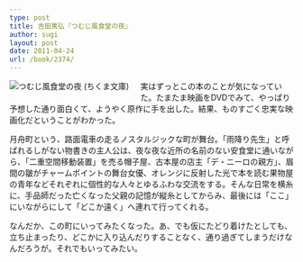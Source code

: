 ```yaml
---
type: post
title: 吉田篤弘『つむじ風食堂の夜』
author: sugi
layout: post
date: 2011-04-24
url: /book/2374/
---
```

<a href="http://www.amazon.co.jp/exec/obidos/ASIN/4480421742/chezsugi-22/ref=nosim/" onclick="_gaq.push(['_trackEvent', 'outbound-article', 'http://www.amazon.co.jp/exec/obidos/ASIN/4480421742/chezsugi-22/ref=nosim/', '']);" name="amazletlink" target="_blank"><img src="http://i0.wp.com/ecx.images-amazon.com/images/I/41HCZMRAWAL._SL160_.jpg?w=660" alt="つむじ風食堂の夜 (ちくま文庫)" class="alignleft" style="float: left; margin: 0 20px 20px 0;" data-recalc-dims="1" /></a>

実はずっとこの本のことが気になっていた。たまたま映画をDVDでみて、やっぱり予想した通り面白くて、ようやく原作に手を出した。結果、ものすごく忠実な映画化だということがわかった。

月舟町という、路面電車の走るノスタルジックな町が舞台。「雨降り先生」と呼ばれるしがない物書きの主人公は、夜な夜な近所の名前のない安食堂に通いながら、「二重空間移動装置」を売る帽子屋、古本屋の店主「デ・ニーロの親方」、眉間の皺がチャームポイントの舞台女優、オレンジに反射した光で本を読む果物屋の青年などそれぞれに個性的な人々とゆるふわな交流をする。そんな日常を横糸に、手品師だった亡くなった父親の記憶が縦糸としてからみ、最後には「ここ」にいながらにして「どこか遠く」へ連れて行ってくれる。

なんだか、この町にいってみたくなった。あ、でも仮にたどり着けたとしても、立ち止まったり、どこかに入り込んだりすることなく、通り過ぎてしまうだけなんだろうが。それでもいってみたい。

